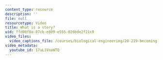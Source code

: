 ```yaml
---
content_type: resource
description: ''
file: null
resourcetype: Video
title: What is a story?
uid: ffd00f8a-87cb-e809-e555-026bde2f21c9
video_files:
  video_captions_file: /courses/biological-engineering/20-219-becoming-the-next-bill-nye-writing-and-hosting-the-educational-show-january-iap-2015/day-1-identity-and-genre/what-is-a-story/17uL1VoaWTQ.vtt
video_metadata:
  youtube_id: 17uL1VoaWTQ
---
```

